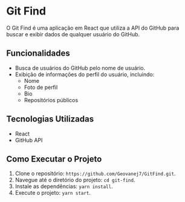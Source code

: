 # Git Find

O Git Find é uma aplicação em React que utiliza a API do GitHub para buscar e exibir dados de qualquer usuário do GitHub.

## Funcionalidades

- Busca de usuários do GitHub pelo nome de usuário.
- Exibição de informações do perfil do usuário, incluindo:
  - Nome
  - Foto de perfil
  - Bio
  - Repositórios públicos

## Tecnologias Utilizadas

- React
- GitHub API

## Como Executar o Projeto

1. Clone o repositório: `https://github.com/Geovanej7/GitFind.git`.
2. Navegue até o diretório do projeto: `cd git-find`.
3. Instale as dependências: `yarn install`.
4. Execute o projeto: `yarn start`.
